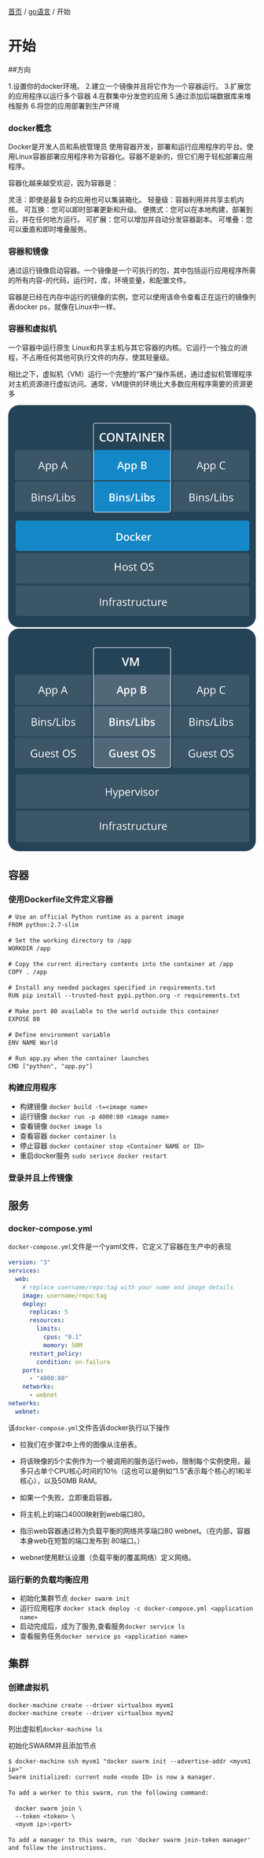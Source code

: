[首页](https://printjs.github.io/blog) / [go语言](https://printjs.github.io/blog/docs/docker) / 开始

# 开始

##方向

1.设置你的docker环境。
2.建立一个镜像并且将它作为一个容器运行。
3.扩展您的应用程序以运行多个容器
4.在群集中分发您的应用
5.通过添加后端数据库来堆栈服务
6.将您的应用部署到生产环境

### docker概念

Docker是开发人员和系统管理员 使用容器开发，部署和运行应用程序的平台。使用Linux容器部署应用程序称为容器化。容器不是新的，但它们用于轻松部署应用程序。

容器化越来越受欢迎，因为容器是：

灵活：即使是最复杂的应用也可以集装箱化。
轻量级：容器利用并共享主机内核。
可互换：您可以即时部署更新和升级。
便携式：您可以在本地构建，部署到云，并在任何地方运行。
可扩展：您可以增加并自动分发容器副本。
可堆叠：您可以垂直和即时堆叠服务。 

### 容器和镜像

通过运行镜像启动容器。一个镜像是一个可执行的包，其中包括运行应用程序所需的所有内容-的代码，运行时，库，环境变量，和配置文件。

容器是已经在内存中运行的镜像的实例。您可以使用该命令查看正在运行的镜像列表docker ps，就像在Linux中一样。

### 容器和虚拟机

一个容器中运行原生 Linux和共享主机与其它容器的内核。它运行一个独立的进程，不占用任何其他可执行文件的内存，使其轻量级。

相比之下，虚拟机（VM）运行一个完整的“客户”操作系统，通过虚拟机管理程序对主机资源进行虚拟访问。通常，VM提供的环境比大多数应用程序需要的资源更多

<img src="./images/container1.png" />
<img src="./images/vm.png" />


## 容器

### 使用Dockerfile文件定义容器

```shell
# Use an official Python runtime as a parent image
FROM python:2.7-slim

# Set the working directory to /app
WORKDIR /app

# Copy the current directory contents into the container at /app
COPY . /app

# Install any needed packages specified in requirements.txt
RUN pip install --trusted-host pypi.python.org -r requirements.txt

# Make port 80 available to the world outside this container
EXPOSE 80

# Define environment variable
ENV NAME World

# Run app.py when the container launches
CMD ["python", "app.py"]
```

### 构建应用程序

* 构建镜像 `docker build -t=<image name>`
* 运行镜像 `docker run -p 4000:80 <image name>`
* 查看镜像 `docker image ls`
* 查看容器 `docker container ls`
* 停止容器 `docker container stop <Container NAME or ID>`
* 重启docker服务 `sudo serivce docker restart`

### 登录并且上传镜像

## 服务

### docker-compose.yml

`docker-compose.yml`文件是一个yaml文件，它定义了容器在生产中的表现

```yml
version: "3"
services:
  web:
    # replace username/repo:tag with your name and image details
    image: username/repo:tag
    deploy:
      replicas: 5
      resources:
        limits:
          cpus: "0.1"
          memory: 50M
      restart_policy:
        condition: on-failure
    ports:
      - "4000:80"
    networks:
      - webnet
networks:
  webnet:
```

该`docker-compose.yml`文件告诉docker执行以下操作

* 拉我们在步骤2中上传的图像从注册表。

* 将该映像的5个实例作为一个被调用的服务运行web，限制每个实例使用，最多只占单个CPU核心时间的10％（这也可以是例如“1.5”表示每个核心的1和半核心），以及50MB RAM。

* 如果一个失败，立即重启容器。

* 将主机上的端口4000映射到web端口80。

* 指示web容器通过称为负载平衡的网络共享端口80 webnet。（在内部，容器本身web在短暂的端口发布到 80端口。）

* webnet使用默认设置（负载平衡的覆盖网络）定义网络。

### 运行新的负载均衡应用

* 初始化集群节点 `docker swarm init`
* 运行应用程序 `docker stack deploy -c docker-compose.yml <application name>`
* 启动完成后，成为了服务,查看服务`docker service ls`
* 查看服务任务`docker service ps <application name>`


## 集群

### 创建虚拟机

```docker
docker-machine create --driver virtualbox myvm1
docker-machine create --driver virtualbox myvm2
```

列出虚拟机`docker-machine ls`

初始化SWARM并且添加节点
```docker
$ docker-machine ssh myvm1 "docker swarm init --advertise-addr <myvm1 ip>"
Swarm initialized: current node <node ID> is now a manager.

To add a worker to this swarm, run the following command:

  docker swarm join \
  --token <token> \
  <myvm ip>:<port>

To add a manager to this swarm, run 'docker swarm join-token manager' and follow the instructions.
```
